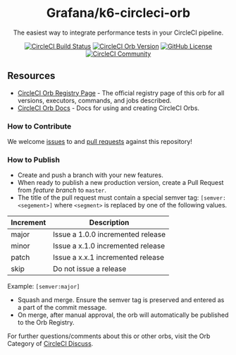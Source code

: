 <div align="center">

# Grafana/k6-circleci-orb
The easiest way to integrate performance tests in your CircleCI pipeline.

[![CircleCI Build Status](https://circleci.com/gh/grafana/k6-circleci-orb.svg?style=shield "CircleCI Build Status")](https://circleci.com/gh/grafana/k6-circleci-orb) [![CircleCI Orb Version](https://img.shields.io/badge/endpoint.svg?url=https://badges.circleci.io/orb/grafana/k6)](https://circleci.com/orbs/registry/orb/grafana/k6) [![GitHub License](https://img.shields.io/badge/license-MIT-lightgrey.svg)](https://raw.githubusercontent.com/grafana/k6-circleci-orb/master/LICENSE) [![CircleCI Community](https://img.shields.io/badge/community-CircleCI%20Discuss-343434.svg)](https://discuss.circleci.com/c/ecosystem/orbs)

</div>

## Resources

- [CircleCI Orb Registry Page](https://circleci.com/orbs/registry/orb/grafana/k6-circleci-orb) - The official registry page of this orb for all versions, executors, commands, and jobs described.
- [CircleCI Orb Docs](https://circleci.com/docs/2.0/orb-intro/#section=configuration) - Docs for using and creating CircleCI Orbs.

### How to Contribute

We welcome [issues](https://github.com/grafana/k6-circleci-orb/issues) to and [pull requests](https://github.com/grafana/k6-circleci-orb/pulls) against this repository!

### How to Publish
* Create and push a branch with your new features.
* When ready to publish a new production version, create a Pull Request from _feature branch_ to `master`.
* The title of the pull request must contain a special semver tag: `[semver:<segement>]` where `<segment>` is replaced by one of the following values.

| Increment | Description|
| ----------| -----------|
| major     | Issue a 1.0.0 incremented release|
| minor     | Issue a x.1.0 incremented release|
| patch     | Issue a x.x.1 incremented release|
| skip      | Do not issue a release|

Example: `[semver:major]`

* Squash and merge. Ensure the semver tag is preserved and entered as a part of the commit message.
* On merge, after manual approval, the orb will automatically be published to the Orb Registry.

For further questions/comments about this or other orbs, visit the Orb Category of [CircleCI Discuss](https://discuss.circleci.com/c/orbs).

